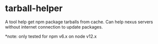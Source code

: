 # tarball-helper

A tool help get npm package tarballs from cache. Can help nexus servers without internet connection to update packages.

*note: only tested for npm v6.x on node v12.x
